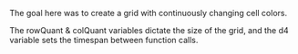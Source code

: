 The goal here was to create a grid with continuously changing cell colors.

The rowQuant & colQuant variables dictate the size of the grid, and the d4 variable sets the timespan between function calls.
